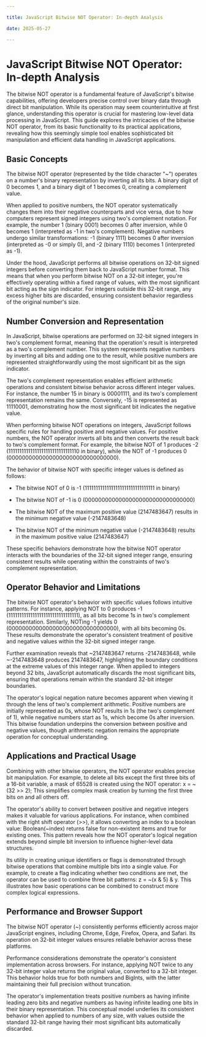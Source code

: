 ```yaml
---

title: JavaScript Bitwise NOT Operator: In-depth Analysis

date: 2025-05-27

---
```



# JavaScript Bitwise NOT Operator: In-depth Analysis

The bitwise NOT operator is a fundamental feature of JavaScript's bitwise capabilities, offering developers precise control over binary data through direct bit manipulation. While its operation may seem counterintuitive at first glance, understanding this operator is crucial for mastering low-level data processing in JavaScript. This guide explores the intricacies of the bitwise NOT operator, from its basic functionality to its practical applications, revealing how this seemingly simple tool enables sophisticated bit manipulation and efficient data handling in JavaScript applications.


## Basic Concepts

The bitwise NOT operator (represented by the tilde character "~") operates on a number's binary representation by inverting all its bits. A binary digit of 0 becomes 1, and a binary digit of 1 becomes 0, creating a complement value.

When applied to positive numbers, the NOT operator systematically changes them into their negative counterparts and vice versa, due to how computers represent signed integers using two's complement notation. For example, the number 1 (binary 0001) becomes 0 after inversion, while 0 becomes 1 (interpreted as -1 in two's complement). Negative numbers undergo similar transformations: -1 (binary 1111) becomes 0 after inversion (interpreted as -0 or simply 0), and -2 (binary 1110) becomes 1 (interpreted as -1).

Under the hood, JavaScript performs all bitwise operations on 32-bit signed integers before converting them back to JavaScript number format. This means that when you perform bitwise NOT on a 32-bit integer, you're effectively operating within a fixed range of values, with the most significant bit acting as the sign indicator. For integers outside this 32-bit range, any excess higher bits are discarded, ensuring consistent behavior regardless of the original number's size.


## Number Conversion and Representation

In JavaScript, bitwise operations are performed on 32-bit signed integers in two's complement format, meaning that the operation's result is interpreted as a two's complement number. This system represents negative numbers by inverting all bits and adding one to the result, while positive numbers are represented straightforwardly using the most significant bit as the sign indicator.

The two's complement representation enables efficient arithmetic operations and consistent bitwise behavior across different integer values. For instance, the number 15 in binary is 00001111, and its two's complement representation remains the same. Conversely, -15 is represented as 11110001, demonstrating how the most significant bit indicates the negative value.

When performing bitwise NOT operations on integers, JavaScript follows specific rules for handling positive and negative values. For positive numbers, the NOT operator inverts all bits and then converts the result back to two's complement format. For example, the bitwise NOT of 1 produces -2 (11111111111111111111111111111110 in binary), while the NOT of -1 produces 0 (00000000000000000000000000000000).

The behavior of bitwise NOT with specific integer values is defined as follows:

- The bitwise NOT of 0 is -1 (11111111111111111111111111111111 in binary)

- The bitwise NOT of -1 is 0 (00000000000000000000000000000000)

- The bitwise NOT of the maximum positive value (2147483647) results in the minimum negative value (-2147483648)

- The bitwise NOT of the minimum negative value (-2147483648) results in the maximum positive value (2147483647)

These specific behaviors demonstrate how the bitwise NOT operator interacts with the boundaries of the 32-bit signed integer range, ensuring consistent results while operating within the constraints of two's complement representation.


## Operator Behavior and Limitations

The bitwise NOT operator's behavior with specific values follows intuitive patterns. For instance, applying NOT to 0 produces -1 (11111111111111111111111111111111), as all bits become 1s in two's complement representation. Similarly, NOTing -1 yields 0 (00000000000000000000000000000000), with all bits becoming 0s. These results demonstrate the operator's consistent treatment of positive and negative values within the 32-bit signed integer range.

Further examination reveals that ~2147483647 returns -2147483648, while ~-2147483648 produces 2147483647, highlighting the boundary conditions at the extreme values of this integer range. When applied to integers beyond 32 bits, JavaScript automatically discards the most significant bits, ensuring that operations remain within the standard 32-bit integer boundaries.

The operator's logical negation nature becomes apparent when viewing it through the lens of two's complement arithmetic. Positive numbers are initially represented as 0s, whose NOT results in 1s (the two's complement of 1), while negative numbers start as 1s, which become 0s after inversion. This bitwise foundation underpins the conversion between positive and negative values, though arithmetic negation remains the appropriate operation for conceptual understanding.


## Applications and Practical Usage

Combining with other bitwise operators, the NOT operator enables precise bit manipulation. For example, to delete all bits except the first three bits of a 16-bit variable, a mask of 65528 is created using the NOT operator: x = ~(32 >> 2); This simplifies complex mask creation by turning the first three bits on and all others off.

The operator's ability to convert between positive and negative integers makes it valuable for various applications. For instance, when combined with the right shift operator (>>), it allows converting an index to a boolean value: Boolean(~index) returns false for non-existent items and true for existing ones. This pattern reveals how the NOT operator's logical negation extends beyond simple bit inversion to influence higher-level data structures.

Its utility in creating unique identifiers or flags is demonstrated through bitwise operations that combine multiple bits into a single value. For example, to create a flag indicating whether two conditions are met, the operator can be used to combine three bit patterns: z = ~(x & 5) & y. This illustrates how basic operations can be combined to construct more complex logical expressions.


## Performance and Browser Support

The bitwise NOT operator (~) consistently performs efficiently across major JavaScript engines, including Chrome, Edge, Firefox, Opera, and Safari. Its operation on 32-bit integer values ensures reliable behavior across these platforms.

Performance considerations demonstrate the operator's consistent implementation across browsers. For instance, applying NOT twice to any 32-bit integer value returns the original value, converted to a 32-bit integer. This behavior holds true for both numbers and BigInts, with the latter maintaining their full precision without truncation.

The operator's implementation treats positive numbers as having infinite leading zero bits and negative numbers as having infinite leading one bits in their binary representation. This conceptual model underlies its consistent behavior when applied to numbers of any size, with values outside the standard 32-bit range having their most significant bits automatically discarded.

